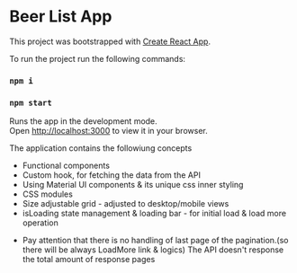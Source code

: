 # Beer List App

This project was bootstrapped with [Create React App](https://github.com/facebook/create-react-app).

To run the project run the following commands:

### `npm i`

### `npm start`

Runs the app in the development mode.\
Open [http://localhost:3000](http://localhost:3000) to view it in your browser.

The application contains the followiung concepts

- Functional components
- Custom hook, for fetching the data from the API
- Using Material UI components & its unique css inner styling
- CSS modules
- Size adjustable grid - adjusted to desktop/mobile views
- isLoading state management & loading bar - for initial load & load more operation

* Pay attention that there is no handling of last page of the pagination.(so there will be always LoadMore link & logics)
  The API doesn't response the total amount of response pages

